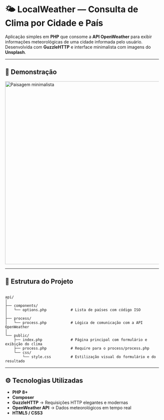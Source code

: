 # 🌤️ LocalWeather — Consulta de Clima por Cidade e País

Aplicação simples em **PHP** que consome a **API OpenWeather** para exibir informações meteorológicas de uma cidade informada pelo usuário.  
Desenvolvida com **GuzzleHTTP** e interface minimalista com imagens do **Unsplash**.

---

## 📸 Demonstração

<img src="https://images.unsplash.com/photo-1506744038136-46273834b3fb?auto=format&fit=crop&w=1200&q=80" width="600" alt="Paisagem minimalista"/>

---

## 🧩 Estrutura do Projeto

<pre><code>
api/
│
├── components/
│   └── options.php           # Lista de países com código ISO
│
├── process/
│   └── process.php           # Lógica de comunicação com a API OpenWeather
│
└── public/
    ├── index.php             # Página principal com formulário e exibição do clima
    ├── process.php           # Require para o process/process.php
    └── css/
        └── style.css         # Estilização visual do formulário e do resultado
</code></pre>

---

## ⚙️ Tecnologias Utilizadas

- **PHP 8+**
- **Composer**
- **GuzzleHTTP** → Requisições HTTP elegantes e modernas  
- **OpenWeather API** → Dados meteorológicos em tempo real  
- **HTML5 / CSS3**
